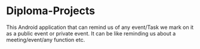 # Diploma-Projects

This Android application that can remind us of any event/Task we mark on it as a public event or private event. It can be like reminding us about a meeting/event/any function etc.
